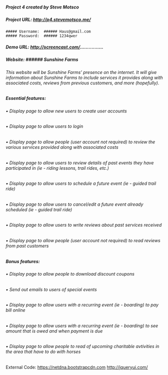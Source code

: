 ##### Project 4 created by Steve Motsco
##### Project URL:  http://p4.stevemotsco.me/
	##### Username:  ###### Haus@gmail.com
	##### Password:  ###### 1234qwer
##### Demo URL:  http://screencast.com/................

##### Website:  ###### Sunshine Farms
###### This website will be Sunshine Farms’ presence on the internet.  It will give information about Sunshine Farms to include services it provides along with associated costs, reviews from previous customers, and more (hopefully).
##### Essential features:
###### •	Display page to allow new users to create user accounts
###### •	Display page to allow users to login
###### •	Display page to allow people (user account not required) to review the various services provided along with associated costs
###### •	Display page to allow users to review details of past events they have participated in (ie - riding lessons, trail rides, etc.)
###### •	Display page to allow users to schedule a future event (ie - guided trail ride)
###### •	Display page to allow users to cancel/edit a future event already scheduled (ie - guided trail ride)
###### •	Display page to allow users to write reviews about past services received
###### •	Display page to allow people (user account not required) to read reviews from past customers

##### Bonus features:
###### •	Display page to allow people to download discount coupons
###### •	Send out emails to users of special events
###### •	Display page to allow users with a recurring event (ie - boarding) to pay bill online
###### •	Display page to allow users with a recurring event (ie - boarding) to see amount that is owed and when payment is due
###### •	Display page to allow people to read of upcoming charitable avtivities in the area that have to do with horses

External Code:
https://netdna.bootstrapcdn.com
http://jqueryui.com/
